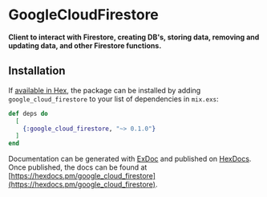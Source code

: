 # GoogleCloudFirestore

**Client to interact with Firestore, creating DB's, storing data, removing and updating data, and other Firestore functions.**

## Installation

If [available in Hex](https://hex.pm/docs/publish), the package can be installed
by adding `google_cloud_firestore` to your list of dependencies in `mix.exs`:

```elixir
def deps do
  [
    {:google_cloud_firestore, "~> 0.1.0"}
  ]
end
```

Documentation can be generated with [ExDoc](https://github.com/elixir-lang/ex_doc)
and published on [HexDocs](https://hexdocs.pm). Once published, the docs can
be found at [https://hexdocs.pm/google_cloud_firestore](https://hexdocs.pm/google_cloud_firestore).

